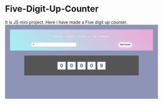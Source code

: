 # Five-Digit-Up-Counter
It is JS mini project. Here i have made a Five digit up counter.
![alt text](https://github.com/its-roshanojha/Five-Digit-Up-Counter/blob/master/Screenshot%202022-09-19%20113500.png?raw=true)

